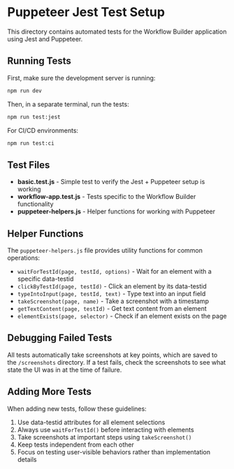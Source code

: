 # Puppeteer Jest Test Setup

This directory contains automated tests for the Workflow Builder application using Jest and Puppeteer.

## Running Tests

First, make sure the development server is running:

```bash
npm run dev
```

Then, in a separate terminal, run the tests:

```bash
npm run test:jest
```

For CI/CD environments:

```bash
npm run test:ci
```

## Test Files

- **basic.test.js** - Simple test to verify the Jest + Puppeteer setup is working
- **workflow-app.test.js** - Tests specific to the Workflow Builder functionality
- **puppeteer-helpers.js** - Helper functions for working with Puppeteer

## Helper Functions

The `puppeteer-helpers.js` file provides utility functions for common operations:

- `waitForTestId(page, testId, options)` - Wait for an element with a specific data-testid
- `clickByTestId(page, testId)` - Click an element by its data-testid
- `typeIntoInput(page, testId, text)` - Type text into an input field
- `takeScreenshot(page, name)` - Take a screenshot with a timestamp
- `getTextContent(page, testId)` - Get text content from an element
- `elementExists(page, selector)` - Check if an element exists on the page

## Debugging Failed Tests

All tests automatically take screenshots at key points, which are saved to the `/screenshots` directory. If a test fails, check the screenshots to see what state the UI was in at the time of failure.

## Adding More Tests

When adding new tests, follow these guidelines:

1. Use data-testid attributes for all element selections
2. Always use `waitForTestId()` before interacting with elements
3. Take screenshots at important steps using `takeScreenshot()`
4. Keep tests independent from each other
5. Focus on testing user-visible behaviors rather than implementation details
